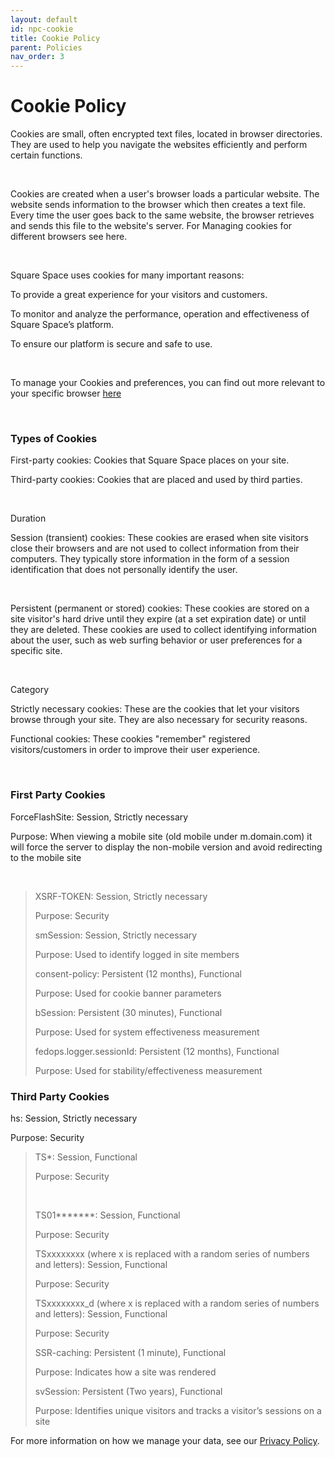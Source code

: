 ```yaml
---
layout: default
id: npc-cookie
title: Cookie Policy
parent: Policies
nav_order: 3
---
```


#  Cookie Policy
​Cookies are small, often encrypted text files, located in browser directories. They are used to help you navigate the websites efficiently and perform certain functions.

​​

Cookies are created when a user's browser loads a particular website. The website sends information to the browser which then creates a text file. Every time the user goes back to the same website, the browser retrieves and sends this file to the website's server. For Managing cookies for different browsers see here.

​​​

Square Space uses cookies for many important reasons:

To provide a great experience for your visitors and customers.

To monitor and analyze the performance, operation and effectiveness of Square Space’s platform.

To ensure our platform is secure and safe to use. 

​

To manage your Cookies and preferences, you can find out more relevant to your specific browser [here](https://allaboutcookies.org)

 

### Types of Cookies

​First-party cookies: Cookies that Square Space places on your site.

Third-party cookies: Cookies that are placed and used by third parties.

​​

Duration

Session (transient) cookies: These cookies are erased when site visitors close their browsers and are not used to collect information from their computers. They typically store information in the form of a session identification that does not personally identify the user.

​​

Persistent (permanent or stored) cookies: These cookies are stored on a site visitor's hard drive until they expire (at a set expiration date) or until they are deleted. These cookies are used to collect identifying information about the user, such as web surfing behavior or user preferences for a specific site.

 

Category

​Strictly necessary cookies: These are the cookies that let your visitors browse through your site. They are also necessary for security reasons.

Functional cookies: These cookies "remember" registered visitors/customers in order to improve their user experience.

​

### First Party Cookies

ForceFlashSite: Session, Strictly necessary

Purpose: When viewing a mobile site (old mobile under m.domain.com) it will force the server to display the non-mobile version and avoid redirecting to the mobile site

​

> XSRF-TOKEN: Session, Strictly necessary
> 
> Purpose: Security
> 
> 
> 
> smSession: Session, Strictly necessary
> 
> Purpose: Used to identify logged in site members
> 
> consent-policy: Persistent (12 months), Functional
> 
> Purpose: Used for cookie banner parameters
> 
> 
> 
> bSession: Persistent (30 minutes), Functional
> 
> Purpose: Used for system effectiveness measurement
> 
> 
> 
> fedops.logger.sessionId: Persistent (12 months), Functional
> 
> Purpose: Used for stability/effectiveness measurement
> 


### Third Party Cookies

hs: Session, Strictly necessary

 Purpose: Security
 
> 
> 
> TS*: Session, Functional
> 
> Purpose: Security
> 
>  
> 
> TS01*******: Session, Functional
> 
> Purpose: Security
> 
> 
> 
> TSxxxxxxxx (where x is replaced with a random series of numbers and letters): Session, Functional
>
> Purpose: Security
>
>
>
> TSxxxxxxxx_d (where x is replaced with a random series of numbers and letters): Session, Functional
>
> Purpose: Security
>
>
>
> SSR-caching: Persistent (1 minute), Functional
>
> Purpose: Indicates how a site was rendered
> 
> 
> 
> svSession: Persistent (Two years), Functional
> 
> Purpose: Identifies unique visitors and tracks a visitor’s sessions on a site
> 
For more information on how we manage your data, see our [Privacy Policy](./npc-privacy/).

